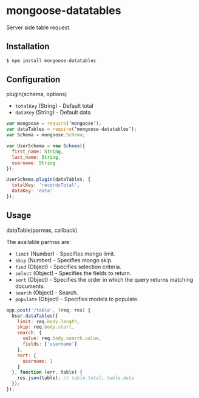 # mongoose-datatables

Server side table request.

## Installation
```sh
$ npm install mongoose-datatables
```

## Configuration
plugin(schema, options)
* `totalKey` (String) - Default total
* `dataKey` (String) - Default data

```javascript
var mongoose = require(‘mongoose’);
var dataTables = require(‘mongoose-datatables’);
var Schema = mongoose.Schema;

var UserSchema = new Schema({
  first_name: String,
  last_name: String,
  username: String
});

UserSchema.plugin(dataTables, {
  totalKey: 'recordsTotal',
  dataKey: 'data'
});
```

## Usage
dataTable(parmas, callback)

The available parmas are:
* `limit` (Number) - Specifies mongo limit.
* `skip` (Number) - Specifies mongo skip.
* `find` (Object) - Specifies selection criteria.
* `select` (Object) - Specifies the fields to return.
* `sort` (Object) - Specifies the order in which the query returns matching documents.
* `search` (Object) - Search.
* `populate` (Object) - Specifies models to populate.


```javascript
app.post('/table', (req, res) {
  User.dataTables({
    limit: req.body.length,
    skip: req.body.start,
    search: {
      value: req.body.search.value,
      fields: ['username']
    },
    sort: {
      username: 1
    }
  }, function (err, table) {
    res.json(table); // table.total, table.data
  });
});
```